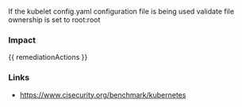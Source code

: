 
If the kubelet config.yaml configuration file is being used validate file ownership is set to root:root

### Impact
<!-- Add Impact here -->

<!-- DO NOT CHANGE -->
{{ remediationActions }}

### Links
- https://www.cisecurity.org/benchmark/kubernetes


